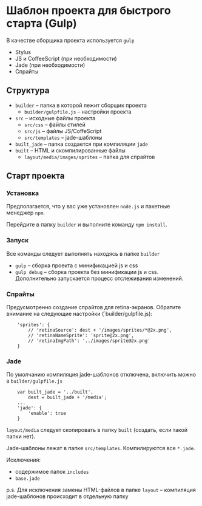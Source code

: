 Шаблон проекта для быстрого старта (Gulp)
=========================================

В качестве сборщика проекта используется `gulp`


- Stylus
- JS и CoffeeScript (при необходимости)
- Jade (при необходимости)
- Спрайты


## Структура
- `builder` – папка в которой лежит сборщик проекта
     + `builder/gulpfile.js` – настройки проекта
- `src` – исходные файлы проекта
     + `src/css` – файлы стилей
     + `src/js` – файлы JS/CoffeScript
     + `src/templates` – jade-шаблоны
- `built_jade` – папка создается при компиляции `jade`
- `built` – HTML и скомпилированные файлы
     + `layout/media/images/sprites` – папка для спрайтов


## Старт проекта

### Установка
Предполагается, что у вас уже установлен `node.js` и пакетные менеджер `npm`.

Перейдите в папку `builder` и выполните команду `npm install`.

### Запуск
Все команды следует выполнять находясь в папке `builder`

- `gulp` – сборка проекта с минификацией js и css
- `gulp debug` – сборка проекта без минификации js и css. Дополнительно запускается процесс отслеживания изменений.


### Спрайты
Предусмотренно создание спрайтов для retina-экранов. Обратите внимание на следующие настройки (`builder/gulpfile.js):

```
    'sprites': {
        // 'retinaSource': dest + '/images/sprites/*@2x.png',
        // 'retinaNameSprite': 'sprite@2x.png',
        // 'retinaImgPath': '../images/sprite@2x.png'
    }
```

### Jade
По умолчанию компиляция jade-шаблонов отключена, включить можно в `builder/gulpfile.js`

```
    var built_jade = '../built',
        dest = built_jade + '/media';
    ...
    'jade': {
        'enable': true
    }
```

`layout/media` следует скопировать в папку `built` (создать, если такой папки нет).

Jade-шаблоны лежат в папке `src/templates`. Компилируются все `*.jade`.

Исключения:

-  содержимое папок `includes`
- `base.jade`

p.s. Для исключения замены HTML-файлов в папке `layout` – компиляция jade-шаблонов происходит в отдельную папку